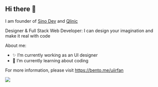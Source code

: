 ## Hi there 👋


<p>I am founder of <a href="https://sinodevart.com" target="_blank">Sino Dev</a> and <a href="">Qlinic</a></p>
<p>Designer & Full Stack Web Developer: I can design your imagination and make it real with code</p>

About me:

- ✨ I’m currently working as an UI designer
- 🌱 I’m currently learning about coding

For more information, please visit https://bento.me/uiirfan

![](https://komarev.com/ghpvc/?username=irfan7o&style=flat-square)
